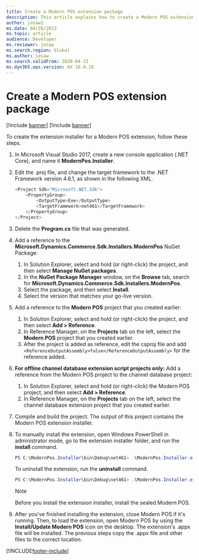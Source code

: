 ```yaml
---
title: Create a Modern POS extension package
description: This article explains how to create a Modern POS extension package.
author: josaw1
ms.date: 04/28/2023
ms.topic: article
audience: Developer
ms.reviewer: josaw
ms.search.region: Global
ms.author: josaw
ms.search.validFrom: 2020-04-13
ms.dyn365.ops.version: AX 10.0.18
---
```


# Create a Modern POS extension package

[!include [banner](../../includes/banner.md)]
[!include [banner](../../includes/retail-sdk-deprecation-banner.md)]

To create the extension installer for a Modern POS extension, follow these steps.

1. In Microsoft Visual Studio 2017, create a new console application (.NET Core), and name it **ModernPos.Installer**.
2. Edit the .proj file, and change the target framework to the .NET Framework version 4.6.1, as shown in the following XML.

    ```Javascript
    <Project Sdk="Microsoft.NET.Sdk">
        <PropertyGroup>
            <OutputType>Exe</OutputType>
            <TargetFramework>net461</TargetFramework>
        </PropertyGroup>
    </Project>
    ```

3. Delete the **Program.cs** file that was generated.
4. Add a reference to the **Microsoft.Dynamics.Commerce.Sdk.Installers.ModernPos** NuGet Package:

    1. In Solution Explorer, select and hold (or right-click) the project, and then select **Manage NuGet packages**.
    2. In the **NuGet Package Manager** window, on the **Browse** tab, search for **Microsoft.Dynamics.Commerce.Sdk.Installers.ModernPos**.
    3. Select the package, and then select **Install**.
    4. Select the version that matches your go-live version.

5. Add a reference to the **Modern POS** project that you created earlier:

    1. In Solution Explorer, select and hold (or right-click) the project, and then select **Add &gt; Reference**.
    2. In Reference Manager, on the **Projects** tab on the left, select the **Modern POS** project that you created earlier.
    3. After the project is added as reference, edit the csproj file and add `<ReferenceOutputAssembly>false</ReferenceOutputAssembly>` for the reference added.

6. **For offline channel database extension script projects only:** Add a reference from the Modern POS project to the channel database project:

    1. In Solution Explorer, select and hold (or right-click) the Modern POS project, and then select **Add &gt; Reference**.
    2. In Reference Manager, on the **Projects** tab on the left, select the channel database extension project that you created earlier.

7. Compile and build the project. The output of this project contains the Modern POS extension installer.
8. To manually install the extension, open Windows PowerShell in administrator mode, go to the extension installer folder, and run the **install** command.

    ```powershell
    PS C:\ModernPos.Installer\bin\Debug\net461> .\ModernPos.Installer.exe install
    ```

    To uninstall the extension, run the **uninstall** command.

    ```powershell
    PS C:\ModernPos.Installer\bin\Debug\net461> .\ModernPos.Installer.exe uninstall
    ```

    > [!NOTE]
    > Before you install the extension installer, install the sealed Modern POS.

9. After you've finished installing the extension, close Modern POS if it's running. Then, to load the extension, open Modern POS by using the **Install/Update Modern POS** icon on the desktop. The extension's .appx file will be installed. The previous steps copy the .appx file and other files to the correct location.

[!INCLUDE[footer-include](../../../includes/footer-banner.md)]

